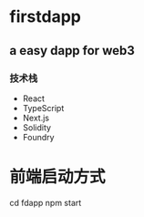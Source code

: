 # firstdapp
## a easy dapp for web3
### 技术栈
- React
- TypeScript
- Next.js
- Solidity
- Foundry

# 前端启动方式
cd fdapp
npm start
